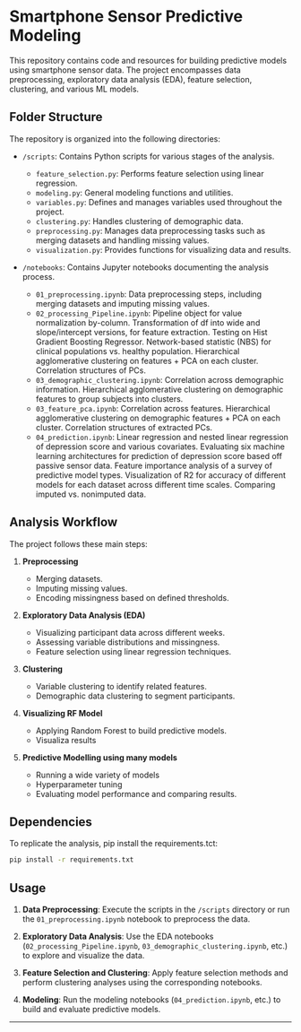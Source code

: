 # Smartphone Sensor Predictive Modeling

This repository contains code and resources for building predictive models using smartphone sensor data. The project encompasses data preprocessing, exploratory data analysis (EDA), feature selection, clustering, and various ML models.

## Folder Structure

The repository is organized into the following directories:

- `/scripts`: Contains Python scripts for various stages of the analysis.
  - `feature_selection.py`: Performs feature selection using linear regression.
  - `modeling.py`: General modeling functions and utilities.
  - `variables.py`: Defines and manages variables used throughout the project.
  - `clustering.py`: Handles clustering of demographic data.
  - `preprocessing.py`: Manages data preprocessing tasks such as merging datasets and handling missing values.
  - `visualization.py`: Provides functions for visualizing data and results.

- `/notebooks`: Contains Jupyter notebooks documenting the analysis process.
  - `01_preprocessing.ipynb`: Data preprocessing steps, including merging datasets and imputing missing values.
  - `02_processing_Pipeline.ipynb`: Pipeline object for value normalization by-column. Transformation of df into wide and slope/intercept versions, for feature extraction. Testing on Hist Gradient Boosting Regressor. Network-based statistic (NBS) for clinical populations vs. healthy population. Hierarchical agglomerative clustering on features + PCA on each cluster. Correlation structures of PCs.
  - `03_demographic_clustering.ipynb`: Correlation across demographic information. Hierarchical agglomerative clustering on demographic features to group subjects into clusters.
   - `03_feature_pca.ipynb`: Correlation across features. Hierarchical agglomerative clustering on demographic features + PCA on each cluster. Correlation structures of extracted PCs. 
  - `04_prediction.ipynb`: Linear regression and nested linear regression of depression score and various covariates. Evaluating six machine learning architectures for prediction of depression score based off passive sensor data. Feature importance analysis of a survey of predictive model types. Visualization of R2 for accuracy of different models for each dataset across different time scales. Comparing imputed vs. nonimputed data.
 

## Analysis Workflow

The project follows these main steps:

1. **Preprocessing**
   - Merging datasets.
   - Imputing missing values.
   - Encoding missingness based on defined thresholds.

2. **Exploratory Data Analysis (EDA)**
   - Visualizing participant data across different weeks.
   - Assessing variable distributions and missingness.
   - Feature selection using linear regression techniques.

3. **Clustering**
   - Variable clustering to identify related features.
   - Demographic data clustering to segment participants.

4. **Visualizing RF Model**
   - Applying Random Forest to build predictive models.
   - Visualiza results

5. **Predictive Modelling using many models**
   - Running a wide variety of models
   - Hyperparameter tuning
   - Evaluating model performance and comparing results.

## Dependencies

To replicate the analysis, pip install the requirements.tct:

```bash
pip install -r requirements.txt
```

## Usage

1. **Data Preprocessing**: Execute the scripts in the `/scripts` directory or run the `01_preprocessing.ipynb` notebook to preprocess the data.

2. **Exploratory Data Analysis**: Use the EDA notebooks (`02_processing_Pipeline.ipynb`, `03_demographic_clustering.ipynb`, etc.) to explore and visualize the data.

3. **Feature Selection and Clustering**: Apply feature selection methods and perform clustering analyses using the corresponding notebooks.

4. **Modeling**: Run the modeling notebooks (`04_prediction.ipynb`, etc.) to build and evaluate predictive models.


---

